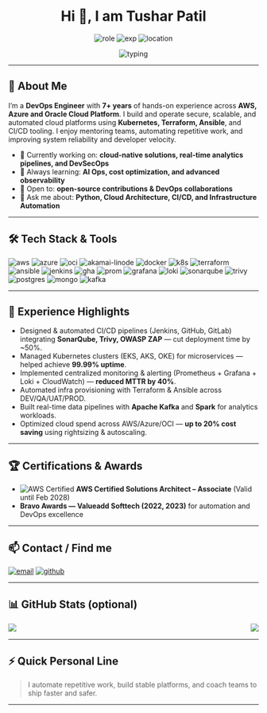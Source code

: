 <!-- ====== Profile Header ====== -->
<h1 align="center">Hi 👋, I am Tushar Patil</h1>
<p align="center">
  <img src="https://img.shields.io/badge/DevOps-Engineer-blue?style=for-the-badge&logo=gitlab" alt="role" />
  <img src="https://img.shields.io/badge/Experience-7.6%2B%20Years-important?style=for-the-badge&logo=visual-studio-code" alt="exp" />
  <img src="https://img.shields.io/badge/Location-Pune%2C%20India-orange?style=for-the-badge&logo=mapbox" alt="location" />
</p>

<p align="center">
  <img alt="typing" src="https://readme-typing-svg.herokuapp.com?font=Fira+Code&size=22&pause=1000&color=2EC4B6&width=600&lines=CI%2FCD+%7C+Kubernetes+%7C+Terraform+%7C+DevSecOps" />
</p>

---

## 🚀 About Me
I’m a **DevOps Engineer** with **7+ years** of hands-on experience across **AWS, Azure and Oracle Cloud Platform**. I build and operate secure, scalable, and automated cloud platforms using **Kubernetes, Terraform, Ansible**, and CI/CD tooling. I enjoy mentoring teams, automating repetitive work, and improving system reliability and developer velocity.

- 🔭 Currently working on: **cloud-native solutions, real-time analytics pipelines, and DevSecOps**  
- 🌱 Always learning: **AI Ops, cost optimization, and advanced observability**  
- 👯 Open to: **open-source contributions & DevOps collaborations**  
- 💬 Ask me about: **Python, Cloud Architecture, CI/CD, and Infrastructure Automation**

---

## 🛠️ Tech Stack & Tools
<p>
  <!-- Cloud & Platforms -->
  <img src="https://img.shields.io/badge/AWS-%23FF9900.svg?style=for-the-badge&logo=amazon-aws&logoColor=white" alt="aws" />
  <img src="https://img.shields.io/badge/Azure-%230072C6.svg?style=for-the-badge&logo=microsoft-azure&logoColor=white" alt="azure" />
  <img src="https://img.shields.io/badge/OCI-%23007CFF.svg?style=for-the-badge&logo=oracle" alt="oci" />
  <img src="https://img.shields.io/badge/Akamai-Linode-1f425f?style=for-the-badge" alt="akamai-linode" />

  <!-- Containers & Orchestration -->
  <img src="https://img.shields.io/badge/Docker-%230db7ed.svg?style=for-the-badge&logo=docker&logoColor=white" alt="docker" />
  <img src="https://img.shields.io/badge/Kubernetes-%232496ED.svg?style=for-the-badge&logo=kubernetes&logoColor=white" alt="k8s" />

  <!-- IaC & Config -->
  <img src="https://img.shields.io/badge/Terraform-%23507AFC.svg?style=for-the-badge&logo=terraform&logoColor=white" alt="terraform" />
  <img src="https://img.shields.io/badge/Ansible-%23EE0000.svg?style=for-the-badge&logo=ansible&logoColor=white" alt="ansible" />

  <!-- CI/CD -->
  <img src="https://img.shields.io/badge/Jenkins-%23D24939.svg?style=for-the-badge&logo=jenkins&logoColor=white" alt="jenkins" />
  <img src="https://img.shields.io/badge/GitHub%20Actions-%23181717.svg?style=for-the-badge&logo=github-actions&logoColor=white" alt="gha" />

  <!-- Observability -->
  <img src="https://img.shields.io/badge/Prometheus-%23E6522C.svg?style=for-the-badge&logo=prometheus&logoColor=white" alt="prom" />
  <img src="https://img.shields.io/badge/Grafana-%23F46800.svg?style=for-the-badge&logo=grafana&logoColor=white" alt="grafana" />
  <img src="https://img.shields.io/badge/Loki-%237E57C2.svg?style=for-the-badge&logo=loki&logoColor=white" alt="loki" />

  <!-- Security -->
  <img src="https://img.shields.io/badge/SonarQube-%23007ACC.svg?style=for-the-badge&logo=sonarqube&logoColor=white" alt="sonarqube" />
  <img src="https://img.shields.io/badge/Trivy-Security-%23FF6F61?style=for-the-badge" alt="trivy" />

  <!-- Databases & Data -->
  <img src="https://img.shields.io/badge/Postgres-%23336791.svg?style=for-the-badge&logo=postgresql&logoColor=white" alt="postgres" />
  <img src="https://img.shields.io/badge/MongoDB-%2347A248.svg?style=for-the-badge&logo=mongodb&logoColor=white" alt="mongo" />
  <img src="https://img.shields.io/badge/Kafka-%23E44D26.svg?style=for-the-badge&logo=apache-kafka&logoColor=white" alt="kafka" />
</p>

---

## 💼 Experience Highlights
- Designed & automated CI/CD pipelines (Jenkins, GitHub, GitLab) integrating **SonarQube, Trivy, OWASP ZAP** — cut deployment time by ~50%.  
- Managed Kubernetes clusters (EKS, AKS, OKE) for microservices — helped achieve **99.99% uptime**.  
- Implemented centralized monitoring & alerting (Prometheus + Grafana + Loki + CloudWatch) — **reduced MTTR by 40%**.  
- Automated infra provisioning with Terraform & Ansible across DEV/QA/UAT/PROD.  
- Built real-time data pipelines with **Apache Kafka** and **Spark** for analytics workloads.  
- Optimized cloud spend across AWS/Azure/OCI — **up to 20% cost saving** using rightsizing & autoscaling.

---

## 🏆 Certifications & Awards
- ![AWS Certified](https://img.shields.io/badge/AWS_SAA-C03-232F3E?style=flat-square&logo=amazon-aws) **AWS Certified Solutions Architect – Associate** (Valid until Feb 2028)  
- **Bravo Awards — Valueadd Softtech (2022, 2023)** for automation and DevOps excellence

---

## 📫 Contact / Find me
<p>
  <a href="mailto:tusharp@valueaddsofttech.com"><img src="https://img.shields.io/badge/Email-your.email%40gmail.com-D14836?style=for-the-badge&logo=gmail&logoColor=white" alt="email" /></a>
  <a href="https://github.com/tusharp1911"><img src="https://img.shields.io/badge/GitHub-Tushar%20Patil-181717?style=for-the-badge&logo=github&logoColor=white" alt="github" /></a>
</p>

---

## 📊 GitHub Stats (optional)
<!-- Replace YOUR-GITHUB-USERNAME with your actual GitHub username -->
<p>
  <img align="left" src="https://github-readme-stats.vercel.app/api?username=tusharp1911&show_icons=true&theme=radical" />
  <img align="right" src="https://github-readme-stats.vercel.app/api/top-langs/?username=tusharp1911&hide_progress=true&langs_count=8&theme=radical" />
</p>
<br clear="all"/>

---

## ⚡ Quick Personal Line
> I automate repetitive work, build stable platforms, and coach teams to ship faster and safer.

---



<!--
**tusharp1911/tusharp1911** is a ✨ _special_ ✨ repository because its `README.md` (this file) appears on your GitHub profile.

Here are some ideas to get you started:

- 🔭 I’m currently working on ...
- 🌱 I’m currently learning ...
- 👯 I’m looking to collaborate on ...
- 🤔 I’m looking for help with ...
- 💬 Ask me about ...
- 📫 How to reach me: ...
- 😄 Pronouns: ...
- ⚡ Fun fact: ...
-->
